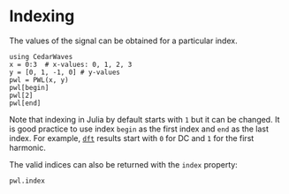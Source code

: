 # Indexing

The values of the signal can be obtained for a particular index.

```@repl indexing
using CedarWaves
x = 0:3  # x-values: 0, 1, 2, 3 
y = [0, 1, -1, 0] # y-values
pwl = PWL(x, y)
pwl[begin]
pwl[2]
pwl[end]
```

Note that indexing in Julia by default starts with `1` but it can be changed.
It is good practice to use index `begin` as the first index and `end` as the last index.
For example, [`dft`](@ref) results start with `0` for DC and `1` for the first harmonic.

The valid indices can also be returned with the `index` property:

```@repl indexing
pwl.index
```
